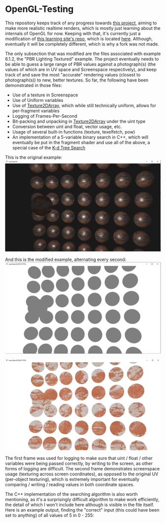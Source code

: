 # OpenGL-Testing

This repository keeps track of any progress towards [this project](https://medium.com/@mriadzaky/we-can-render-reality-this-is-how-6478b7ea4ce2), aiming to make more realistic realtime renders, which is mostly just learning about the internals of OpenGL for now. Keeping with that, it's currently just a modification of [this learning site's repo](https://learnopengl.com/), which is located [here](https://github.com/JoeyDeVries/LearnOpenGL). Although, eventually it will be completely different, which is why a fork was not made.

The only subsection that was modified are the files associated with example 6.1.2, the "PBR Lighting Textured" example. The project eventually needs to be able to guess a large range of PBR values against a photograph(s) (the values of which are in UV space and Screenspace respectively), and keep track of and save the most "accurate" rendering values (closest to photograph(s)) to new, better textures. So far, the following have been demonstrated in those files:

- Use of a texture in Screenspace
- Use of Uniform variables
- Use of [Texture2DArray](https://www.khronos.org/opengl/wiki/Array_Texture), which while still technically uniform, allows for per-fragment variables
- Logging of Frames-Per-Second
- Bit-packing and unpacking in [Texture2DArray](https://www.khronos.org/opengl/wiki/Array_Texture) under the uint type
- Conversion between uint and float, vector usage, etc.
- Usage of several built-in functions (texture, texelfetch, pow)
- An implementation of a 5-variable binary search in C++, which will eventually be put in the fragment shader and use all of the above, a special case of the [K-d Tree Search](https://en.wikipedia.org/wiki/K-d_tree#Nearest_neighbour_search)

This is the original example:
![alt text](https://raw.githubusercontent.com/MichaelRZ/OpenGL-Testing/main/Original.PNG "Original Example")

And this is the modified example, alternating every second:
![alt text](https://raw.githubusercontent.com/MichaelRZ/OpenGL-Testing/main/One.PNG "Modified Example First Frame")

![alt text](https://raw.githubusercontent.com/MichaelRZ/OpenGL-Testing/main/Two.PNG "Modified Example Second Frame")

The first frame was used for logging to make sure that uint / float / other variables were being passed correctly, by writing to the screen, as other forms of logging are difficult. The second frame demonstrates screenspace usage (texturing across screen coordinates), as opposed to the original UV (per-object texturing), which is extremely important for eventually comparing / writing / reading values in both coordinate spaces.

The C++ implementation of the searching algorithm is also worth mentioning, as it's a surprisingly difficult algorithm to make work efficiently, the detail of which I won't include here although is visible in the file itself. Here is an example output, finding the "correct" input (this could have been set to anything) of all values of 5 in 0 - 255:

